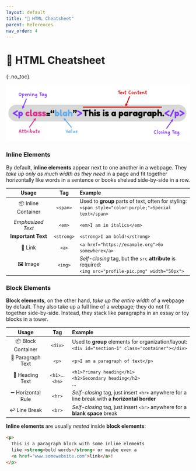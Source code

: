 ```yaml
---
layout: default
title: "🧱 HTML Cheatsheet" 
parent: References
nav_order: 4
---
```


# 🧱 HTML Cheatsheet
{:.no_toc}

![image](html-element.png)

### Inline Elements
By default, **inline elements** appear next to one another in a webpage. They _take up only as much width as they need_ in a page and fit together horizontally like words in a sentence or books shelved side-by-side in a row. 

| Usage | Tag | Example |
| :---: | :---: | :--- |
| 📦 Inline Container | `<span>` | Used to **group** parts of text, often for styling:<br>`<span style="color:purple;">Special text</span>` |
| _Emphasized Text_ | `<em>` | `<em>I am in italics</em>` |
| **Important Text** | `<strong>` | `<strong>I am bold!</strong>` |
| 🔗 Link | `<a>` | `<a href="https://example.org">Go somewhere</a>` |
| 🖼️ Image | `<img>` | _Self-closing_ tag, but the `src` **attribute** is required:<br>`<img src="profile-pic.png" width="50px">` |

### Block Elements
**Block elements**, on the other hand, _take up the entire width_ of a webpage by default. They also take up a full line of a webpage; they do not fit together side-by-side. Instead, they stack like paragraphs in an essay or toy blocks in a tower.

| Usage | Tag | Example |
| :---: | :---: | :--- |
| 📦 Block Container | `<div>` | Used to **group** elements for organization/layout:<br>`<div id="section-1" class="container"></div>` |
| 💬 Paragraph Text | `<p>` | `<p>I am a paragraph of text</p>` |
| 📣 Heading Text | `<h1>`...`<h6>` | `<h1>Primary heading</h1>`<br>`<h2>Secondary heading</h2>`<br>... |
| ➖ Horizontal Rule | `<hr>` | _Self-closing_ tag, just insert `<hr>` anywhere for a line break with a **horizontal border** |
| ↩ Line Break | `<br>` | _Self-closing_ tag, just insert `<br>` anywhere for a **blank space** break |

<div class="imp" markdown="block">
  
**Inline elements** are usually *nested* inside **block elements**:

```html
<p>
  This is a paragraph block with some inline elements
  like <strong>bold words</strong> or maybe even a
  <a href="www.somewebsite.com">link</a>!
</p>
```

</div>
